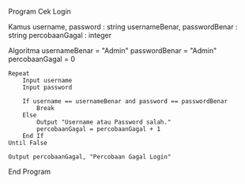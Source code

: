Program Cek Login

Kamus
    username, password : string
    usernameBenar, passwordBenar : string
    percobaanGagal : integer

Algoritma
    usernameBenar = "Admin"
    passwordBenar = "Admin"
    percobaanGagal = 0

    Repeat
        Input username
        Input password

        If username == usernameBenar and password == passwordBenar
            Break
        Else
            Output "Username atau Password salah."
            percobaanGagal = percobaanGagal + 1
        End If
    Until False

    Output percobaanGagal, "Percobaan Gagal Login"
End Program
